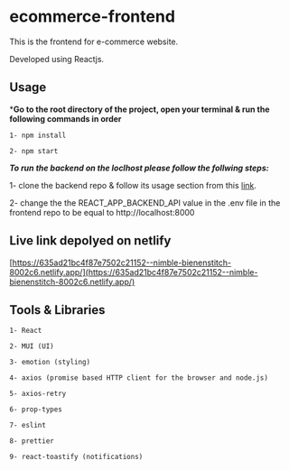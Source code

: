 # ecommerce-frontend

This is the frontend for e-commerce website.

Developed using Reactjs.

## Usage

***Go to the root directory of the project, open your terminal & run the following commands in order**
```
1- npm install

2- npm start
```

***To run the backend on the loclhost please follow the follwing steps:***

1- clone the backend repo & follow its usage section from this [link](https://github.com/MorcosBishay/ecommerce-backend/).

2- change the the REACT_APP_BACKEND_API value in the .env file in the frontend repo to be equal to http://localhost:8000 

## Live link depolyed on netlify

[https://635ad21bc4f87e7502c21152--nimble-bienenstitch-8002c6.netlify.app/](https://635ad21bc4f87e7502c21152--nimble-bienenstitch-8002c6.netlify.app/)


## Tools & Libraries

```
1- React

2- MUI (UI)

3- emotion (styling)

4- axios (promise based HTTP client for the browser and node.js)

5- axios-retry

6- prop-types

7- eslint

8- prettier

9- react-toastify (notifications)

```
